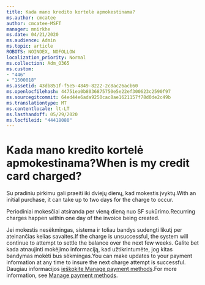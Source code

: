 ```yaml
---
title: Kada mano kredito kortelė apmokestinama?
ms.author: cmcatee
author: cmcatee-MSFT
manager: mnirkhe
ms.date: 04/21/2020
ms.audience: Admin
ms.topic: article
ROBOTS: NOINDEX, NOFOLLOW
localization_priority: Normal
ms.collection: Adm_O365
ms.custom:
- "446"
- "1500018"
ms.assetid: 43db851f-f5e5-4849-8222-2c8ac26acb60
ms.openlocfilehash: 44751ea0b8036875750e5e22ef300623c2590f97
ms.sourcegitcommit: 64ed44e6ada9250cac8ae1621157f78d0de2c49b
ms.translationtype: MT
ms.contentlocale: lt-LT
ms.lasthandoff: 05/29/2020
ms.locfileid: "44418080"
---
```

# <a name="when-is-my-credit-card-charged"></a><span data-ttu-id="10bf3-102">Kada mano kredito kortelė apmokestinama?</span><span class="sxs-lookup"><span data-stu-id="10bf3-102">When is my credit card charged?</span></span>

<span data-ttu-id="10bf3-103">Su pradiniu pirkimu gali praeiti iki dviejų dienų, kad mokestis įvyktų.</span><span class="sxs-lookup"><span data-stu-id="10bf3-103">With an initial purchase, it can take up to two days for the charge to occur.</span></span>
  
<span data-ttu-id="10bf3-104">Periodiniai mokesčiai atsiranda per vieną dieną nuo SF sukūrimo.</span><span class="sxs-lookup"><span data-stu-id="10bf3-104">Recurring charges happen within one day of the invoice being created.</span></span>
  
<span data-ttu-id="10bf3-105">Jei mokestis nesėkmingas, sistema ir toliau bandys sudengti likutį per ateinančias kelias savaites.</span><span class="sxs-lookup"><span data-stu-id="10bf3-105">If the charge is unsuccessful, the system will continue to attempt to settle the balance over the next few weeks.</span></span> <span data-ttu-id="10bf3-106">Galite bet kada atnaujinti mokėjimo informaciją, kad užtikrintumėte, jog kitas bandymas mokėti bus sėkmingas.</span><span class="sxs-lookup"><span data-stu-id="10bf3-106">You can make updates to your payment information at any time to insure the next charge attempt is successful.</span></span> <span data-ttu-id="10bf3-107">Daugiau informacijos [ieškokite Manage payment methods](https://docs.microsoft.com/microsoft-365/commerce/billing-and-payments/manage-payment-methods).</span><span class="sxs-lookup"><span data-stu-id="10bf3-107">For more information, see [Manage payment methods](https://docs.microsoft.com/microsoft-365/commerce/billing-and-payments/manage-payment-methods).</span></span>
